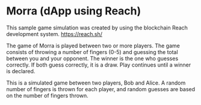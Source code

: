 # Morra (dApp using Reach)

This sample game simulation was created by using the blockchain Reach development system. https://reach.sh/

The game of Morra is played between two or more players. The game consists of throwing a number of fingers (0-5) and guessing the total between you and your opponent. The winner is the one who guesses correctly. If both guess correctly, it is a draw. Play continues until a winner is declared.

This is a simulated game between two players, Bob and Alice. A random number of fingers is thrown for each player, and random guesses are based on the number of fingers thrown.
